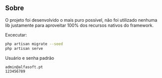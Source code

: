 ## Sobre

O projeto foi desenvolvido o mais puro possível, não foi utilizado nenhuma lib justamente para aproveitar 100% dos recursos nativos do framework.

Excecutar:
```bash
php artisan migrate --seed
php artisan serve
```

Usuário e senha padrão
```
admin@alfasoft.pt
123456789
```
